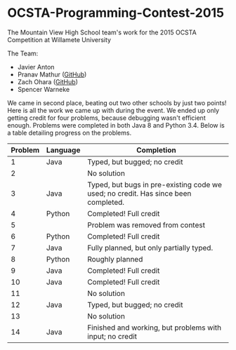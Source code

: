 # OCSTA-Programming-Contest-2015
The Mountain View High School team's work for the 2015 OCSTA Competition at Willamete University

The Team:
* Javier Anton
* Pranav Mathur ([GitHub](https://github.com/PranavMathur/))
* Zach Ohara ([GitHub](https://github.com/ZachOhara/))
* Spencer Warneke

We came in second place, beating out two other schools by just two points! Here is all the work we came up with during the event. We ended up only getting credit for four problems, because debugging wasn't efficient enough. Problems were completed in both Java 8 and Python 3.4. Below is a table detailing progress on the problems.

| Problem | Language | Completion                                               |
| ------- | ---------| -------------------------------------------------------- |
| 1       | Java     | Typed, but bugged; no credit                             |
| 2       |          | No solution                                              |
| 3       | Java     | Typed, but bugs in pre-existing code we used; no credit. Has since been completed.  |
| 4       | Python   | Completed! Full credit                                   |
| 5       |          | Problem was removed from contest                         |
| 6       | Python   | Completed! Full credit                                   |
| 7       | Java     | Fully planned, but only partially typed.                 |
| 8       | Python   | Roughly planned                                          |
| 9       | Java     | Completed! Full credit                                   |
| 10      | Java     | Completed! Full credit                                   |
| 11      |          | No solution                                              |
| 12      | Java     | Typed, but bugged; no credit                             |
| 13      |          | No solution                                              |
| 14      | Java     | Finished and working, but problems with input; no credit |

